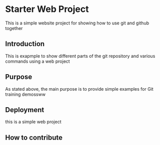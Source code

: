 # Starter Web Project

This is a simple website project for
showing how to use git and github together

## Introduction

This is exapmple to show different parts 
of the git repository and various commands
using a web project

## Purpose

As stated above, the main purpose is to
provide simple examples for Git training demossww

## Deployment

this is a simple web project

## How to contribute